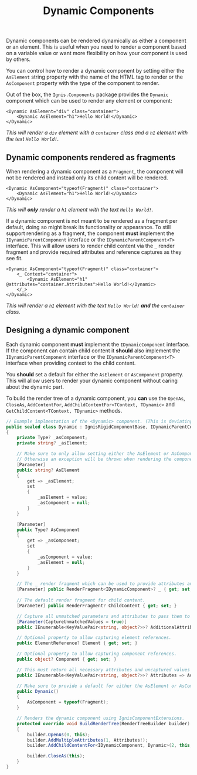 ﻿---
order: 2
title: Dynamic Components
category: Components
permalink: /components/dynamic
---

Dynamic components can be rendered dynamically as either a component or an element. This is useful when you need to
render a component based on a variable value or want more flexibility on how your component is used by others.

You can control how to render a dynamic component by setting either the `AsElement` string property with the name of the
HTML tag to render or the `AsComponent` property with the type of the component to render.

Out of the box, the `Ignis.Components` package provides the `Dynamic` component which can be used to render any element
or component:

```cshtml
<Dynamic AsElement="div" class="container">
    <Dynamic AsElement="h1">Hello World!</Dynamic>
</Dynamic>
```

*This will render a `div` element with a `container` class and a `h1` element with the text `Hello World!`.*

## Dynamic components rendered as fragments

When rendering a dynamic component as a `Fragment`, the component will not be rendered and instead only its child
content will be rendered.

```cshtml
<Dynamic AsComponent="typeof(Fragment)" class="container">
    <Dynamic AsElement="h1">Hello World!</Dynamic>
</Dynamic>
```

*This will **only** render a `h1` element with the text `Hello World!`.*

If a dynamic component is not meant to be rendered as a fragment per default, doing so might break its functionality or
appearance. To still support rendering as a fragment, the component **must** implement the `IDynamicParentComponent`
interface or the `IDynamicParentComponent<T>` interface. This will allow users to render child content via the `_`
render fragment and provide required attributes and reference captures as they see fit.

```cshtml
<Dynamic AsComponent="typeof(Fragment)" class="container">
    <_ Context="container">
        <Dynamic AsElement="h1" @attributes="container.Attributes">Hello World!</Dynamic>
    </_>
</Dynamic>
```

*This will render a `h1` element with the text `Hello World!` **and** the `container` class.*

## Designing a dynamic component

Each dynamic component **must** implement the `IDynamicComponent` interface. If the component can contain child content
it **should** also implement the `IDynamicParentComponent` interface or the `IDynamicParentComponent<T>` interface when
providing context to the child content.

You **should** set a default for either the `AsElement` or `AsComponent` property. This will allow users to render your
dynamic component without caring about the dynamic part.

To build the render tree of a dynamic component, you **can** use
the `OpenAs`, `CloseAs`, `AddContentFor`, `AddChildContentFor<TContext, TDynamic>`
and `GetChildContent<TContext, TDynamic>` methods.

```csharp
// Example implmentation of the <Dynamic> component. (This is deviating from the actual implementation)
public sealed class Dynamic : IgnisRigidComponentBase, IDynamicParentComponent
{
    private Type? _asComponent;
    private string? _asElement;

    // Make sure to only allow setting either the AsElement or AsComponent property.
    // Otherwise an exception will be thrown when rendering the component.
    [Parameter]
    public string? AsElement
    {
        get => _asElement;
        set
        {
            _asElement = value;
            _asComponent = null;
        }
    }

    [Parameter]
    public Type? AsComponent
    {
        get => _asComponent;
        set
        {
            _asComponent = value;
            _asElement = null;
        }
    }

    // The _ render fragment which can be used to provide attributes and reference capture of this component to a child.
    [Parameter] public RenderFragment<IDynamicComponent>? _ { get; set; }
    
    // The default render fragment for child content.
    [Parameter] public RenderFragment? ChildContent { get; set; }

    // Capture all unmatched parameters and attributes to pass them to the rendered child content.
    [Parameter(CaptureUnmatchedValues = true)]
    public IEnumerable<KeyValuePair<string, object?>>? AdditionalAttributes { get; set; }

    // Optional property to allow capturing element references.
    public ElementReference? Element { get; set; }

    // Optional property to allow capturing component references.
    public object? Component { get; set; }

    // This must return all necessary attributes and uncaptured values of your component so they can be provided to a child.
    public IEnumerable<KeyValuePair<string, object?>>? Attributes => AdditionalAttributes;

    // Make sure to provide a default for either the AsElement or AsComponent property.
    public Dynamic()
    {
        AsComponent = typeof(Fragment);
    }

    // Renders the dynamic component using IgnisComponentExtensions.
    protected override void BuildRenderTree(RenderTreeBuilder builder)
    {
        builder.OpenAs(0, this);
        builder.AddMultipleAttributes(1, Attributes!);
        builder.AddChildContentFor<IDynamicComponent, Dynamic>(2, this, ChildContent);

        builder.CloseAs(this);
    }
}
```
